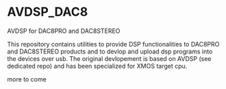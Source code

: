 # AVDSP_DAC8
AVDSP for DAC8PRO and DAC8STEREO

This repository contains utilities to provide DSP functionalities to DAC8PRO and DAC8STEREO products and to devlop and upload dsp programs into the devices over usb.
The original devlopement is based on AVDSP (see dedicated repo) and has been specialized for XMOS target cpu.

more to come

